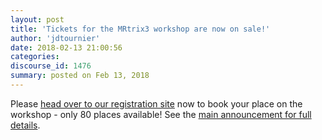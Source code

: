 ```yaml
---
layout: post
title: 'Tickets for the MRtrix3 workshop are now on sale!'
author: 'jdtournier'
date: 2018-02-13 21:00:56
categories:
discourse_id: 1476
summary: posted on Feb 13, 2018
---
```

Please [head over to our registration site](https://events.ticketbooth.com.au/event/mrtrix3-workshop-paris) now to book your place on the workshop - only 80 places available! See the [main announcement for full details](http://www.mrtrix.org/2018/01/30/announcing-the-first-mrtrix3-workshop-paris-june-22-24/).
            